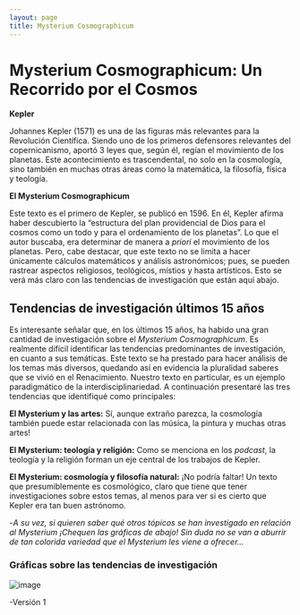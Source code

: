 ```yaml
---
layout: page
title: Mysterium Cosmographicum
---
```

# Mysterium Cosmographicum: Un Recorrido por el Cosmos

**Kepler**

Johannes Kepler (1571) es una de las figuras más relevantes para la Revolución Científica. Siendo uno de los primeros defensores relevantes del copernicanismo, 
aportó 3 leyes que, según él, regían el movimiento de los planetas. Este acontecimiento es trascendental, no solo en la cosmología, sino también en muchas otras
áreas como la matemática, la filosofía, física y teología. 

**El Mysterium Cosmographicum**

Este texto es el primero de Kepler, se publicó en 1596. En él, Kepler afirma haber descubierto la “estructura del plan providencial de Dios para el cosmos como un
todo y para el ordenamiento de los planetas”. Lo que el autor buscaba, era determinar de manera a *priori* el movimiento de los planetas. Pero, cabe destacar, que
este texto no se limita a hacer únicamente cálculos matemáticos y análisis astronómicos; pues, se pueden rastrear aspectos religiosos, teológicos, místios y hasta
artísticos. Esto se verá más claro con las tendencias de investigación que están aquí abajo. 

## Tendencias de investigación últimos 15 años

Es interesante señalar que, en los últimos 15 años, ha habido una gran cantidad de investigación sobre el *Mysterium Cosmographicum*. Es realmente difícil identificar
las tendencias predominantes de investigación, en cuanto a sus temáticas. Este texto se ha prestado para hacer análisis de los temas más diversos, quedando así en 
evidencia la pluralidad saberes que se vivió en el Renacimiento. Nuestro texto en particular, es un ejemplo paradigmático de la interdisciplinariedad. A continuación 
presentaré las tres tendencias que identifiqué como principales:

**El Mysterium y las artes:** Sí, aunque extraño parezca, la cosmología también puede estar relacionada con las música, la pintura y muchas otras artes!

**El Mysterium: teología y religión:** Como se menciona en los *podcast*, la teología y la religión forman un eje central de los trabajos de Kepler.

**El Mysterium: cosmología y filosofía natural:** ¡No podría faltar! Un texto que presumiblemente es cosmológico, claro que tiene que tener investigaciones 
sobre estos temas, al menos para ver si es cierto que Kepler era tan buen astrónomo. 

-*A su vez, si quieren saber qué otros tópicos se han investigado en relación al *Mysterium* ¡Chequen 
las gráficas de abajo! Sin duda no se van a aburrir de tan colorida variedad que el Mysterium les viene a ofrecer...*

### Gráficas sobre las tendencias de investigación

![image](https://user-images.githubusercontent.com/39597903/124892315-60195880-df9f-11eb-81f9-55d497b16b7e.png)



-Versión 1
